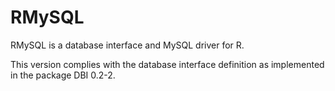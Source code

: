 RMySQL
======

RMySQL is a database interface and MySQL driver for R. 
 
This version complies with the database interface definition as implemented in the package DBI 0.2-2. 
